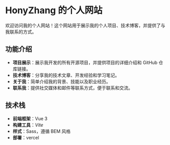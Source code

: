# HonyZhang 的个人网站

欢迎访问我的个人网站！这个网站用于展示我的个人项目、技术博客，并提供了与我联系的方式。

## 功能介绍

- **项目展示**：展示我开发的所有开源项目，并提供项目的详细介绍和 GitHub 仓库链接。
- **技术博客**：分享我的技术文章、开发经验和学习笔记。
- **关于我**：简单介绍我的背景、技能以及职业经历。
- **联系我**：提供社交媒体和邮件等联系方式，便于联系和交流。

## 技术栈

- **前端框架**：Vue 3
- **构建工具**：_Vite_
- **样式**：Sass，遵循 BEM 风格
- **部署**：vercel